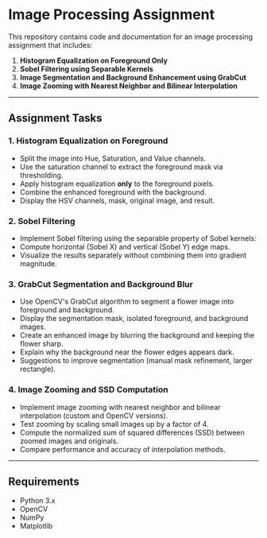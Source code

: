 # Image Processing Assignment

This repository contains code and documentation for an image processing assignment that includes:

1. **Histogram Equalization on Foreground Only**  
2. **Sobel Filtering using Separable Kernels**  
3. **Image Segmentation and Background Enhancement using GrabCut**  
4. **Image Zooming with Nearest Neighbor and Bilinear Interpolation**  

---

## Assignment Tasks

### 1. Histogram Equalization on Foreground
- Split the image into Hue, Saturation, and Value channels.
- Use the saturation channel to extract the foreground mask via thresholding.
- Apply histogram equalization **only** to the foreground pixels.
- Combine the enhanced foreground with the background.
- Display the HSV channels, mask, original image, and result.

### 2. Sobel Filtering
- Implement Sobel filtering using the separable property of Sobel kernels:
- Compute horizontal (Sobel X) and vertical (Sobel Y) edge maps.
- Visualize the results separately without combining them into gradient magnitude.

### 3. GrabCut Segmentation and Background Blur
- Use OpenCV's GrabCut algorithm to segment a flower image into foreground and background.
- Display the segmentation mask, isolated foreground, and background images.
- Create an enhanced image by blurring the background and keeping the flower sharp.
- Explain why the background near the flower edges appears dark.
- Suggestions to improve segmentation (manual mask refinement, larger rectangle).

### 4. Image Zooming and SSD Computation
- Implement image zooming with nearest neighbor and bilinear interpolation (custom and OpenCV versions).
- Test zooming by scaling small images up by a factor of 4.
- Compute the normalized sum of squared differences (SSD) between zoomed images and originals.
- Compare performance and accuracy of interpolation methods.

---

## Requirements

- Python 3.x
- OpenCV
- NumPy
- Matplotlib
